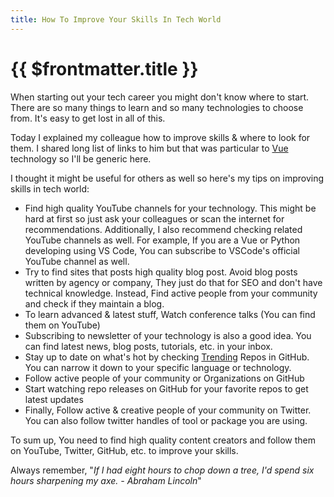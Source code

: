 ```yaml
---
title: How To Improve Your Skills In Tech World
---
```



# {{ $frontmatter.title }}

When starting out your tech career you might don't know where to start. There are so many things to learn and so many technologies to choose from. It's easy to get lost in all of this.

Today I explained my colleague how to improve skills & where to look for them. I shared long list of links to him but that was particular to [Vue](https://vuejs.org/) technology so I'll be generic here.

I thought it might be useful for others as well so here's my tips on improving skills in tech world:

- Find high quality YouTube channels for your technology. This might be hard at first so just ask your colleagues or scan the internet for recommendations. Additionally, I also recommend checking related YouTube channels as well. For example, If you are a Vue or Python developing using VS Code, You can subscribe to VSCode's official YouTube channel as well.
- Try to find sites that posts high quality blog post. Avoid blog posts written by agency or company, They just do that for SEO and don't have technical knowledge. Instead, Find active people from your community and check if they maintain a blog.
- To learn advanced & latest stuff, Watch conference talks (You can find them on YouTube)
- Subscribing to newsletter of your technology is also a good idea. You can find latest news, blog posts, tutorials, etc. in your inbox.
- Stay up to date on what's hot by checking [Trending](https://github.com/trending) Repos in GitHub. You can narrow it down to your specific language or technology.
- Follow active people of your community or Organizations on GitHub
- Start watching repo releases on GitHub for your favorite repos to get latest updates
- Finally, Follow active & creative people of your community on Twitter. You can also follow twitter handles of tool or package you are using.

To sum up, You need to find high quality content creators and follow them on YouTube, Twitter, GitHub, etc. to improve your skills.

Always remember, "_If I had eight hours to chop down a tree, I'd spend six hours sharpening my axe. - Abraham Lincoln_"
